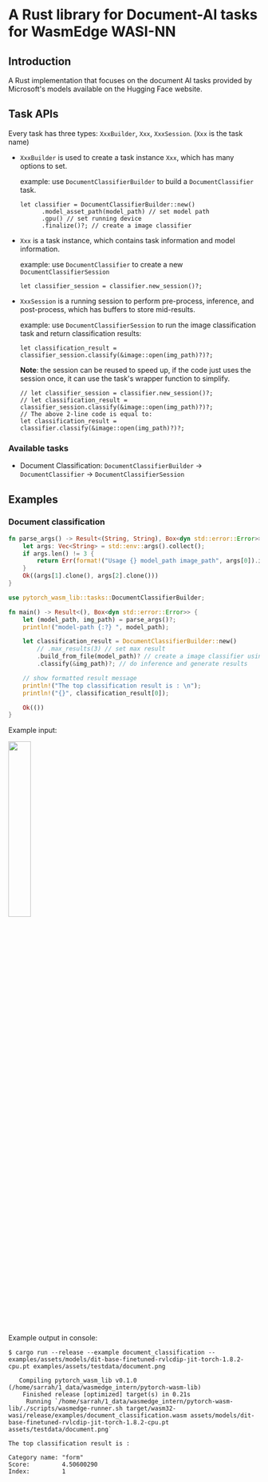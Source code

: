 <!-- <div align="center">
  <h1><code>DocAI-HuggingFaces-Rs</code></h1>
  <p>
    < add CI badge here once workflow details are created >
    <a href="https://crates.io/crates/"> <add crate name here>
      <img src="https://img.shields.io/crates/v/" alt="crates.io status" height="20"/> <add crate svg here>
    </a>
    <a href="https://docs.rs/"> <add link to autogenerated docs here>
      <img src="https://img.shields.io/docsrs/" alt="doc.rs status" height="20"/> <add image of docs here>
    </a>
  </p>
</div> -->

# A Rust library for Document-AI tasks for WasmEdge WASI-NN

## Introduction

A Rust implementation that focuses on the document AI tasks provided by Microsoft's models available on the Hugging Face website.

## Task APIs

Every task has three types: ```XxxBuilder```, ```Xxx```, ```XxxSession```. (``Xxx`` is the task name)

* ```XxxBuilder``` is used to create a task instance ```Xxx```, which has many options to set.

  example: use ```DocumentClassifierBuilder``` to build a ```DocumentClassifier``` task.
  ```
  let classifier = DocumentClassifierBuilder::new()
        .model_asset_path(model_path) // set model path
        .gpu() // set running device
        .finalize()?; // create a image classifier
  ```
* ```Xxx``` is a task instance, which contains task information and model information.

  example: use ```DocumentClassifier``` to create a new ```DocumentClassifierSession```
  ```
  let classifier_session = classifier.new_session()?;
  ```
* ```XxxSession``` is a running session to perform pre-process, inference, and post-process, which has buffers to store
  mid-results.

  example: use ```DocumentClassifierSession``` to run the image classification task and return classification results:
  ```
  let classification_result = classifier_session.classify(&image::open(img_path)?)?;
  ```
  **Note**: the session can be reused to speed up, if the code just uses the session once, it can use the task's wrapper
  function to simplify.
  ```
  // let classifier_session = classifier.new_session()?;
  // let classification_result = classifier_session.classify(&image::open(img_path)?)?;
  // The above 2-line code is equal to: 
  let classification_result = classifier.classify(&image::open(img_path)?)?;
  ```

### Available tasks

* Document Classification: `DocumentClassifierBuilder` -> `DocumentClassifier` -> `DocumentClassifierSession`

## Examples

### Document classification

```rust
fn parse_args() -> Result<(String, String), Box<dyn std::error::Error>> {
    let args: Vec<String> = std::env::args().collect();
    if args.len() != 3 {
        return Err(format!("Usage {} model_path image_path", args[0]).into());
    }
    Ok((args[1].clone(), args[2].clone()))
}

use pytorch_wasm_lib::tasks::DocumentClassifierBuilder;

fn main() -> Result<(), Box<dyn std::error::Error>> {
    let (model_path, img_path) = parse_args()?;
    println!("model-path {:?} ", model_path);

    let classification_result = DocumentClassifierBuilder::new()
        // .max_results(3) // set max result
        .build_from_file(model_path)? // create a image classifier using model pat
        .classify(&img_path)?; // do inference and generate results

    // show formatted result message
    println!("The top classification result is : \n");
    println!("{}", classification_result[0]);

    Ok(())
}

```

Example input:

<img height="30%" src="./assets/testdata/document.png" width="30%"/>


Example output in console:

```console
$ cargo run --release --example document_classification -- examples/assets/models/dit-base-finetuned-rvlcdip-jit-torch-1.8.2-cpu.pt examples/assets/testdata/document.png

   Compiling pytorch_wasm_lib v0.1.0 (/home/sarrah/1_data/wasmedge_intern/pytorch-wasm-lib)
    Finished release [optimized] target(s) in 0.21s
     Running `/home/sarrah/1_data/wasmedge_intern/pytorch-wasm-lib/./scripts/wasmedge-runner.sh target/wasm32-wasi/release/examples/document_classification.wasm assets/models/dit-base-finetuned-rvlcdip-jit-torch-1.8.2-cpu.pt assets/testdata/document.png`
     
The top classification result is : 

Category name: "form"
Score:         4.50600290
Index:         1

```    
